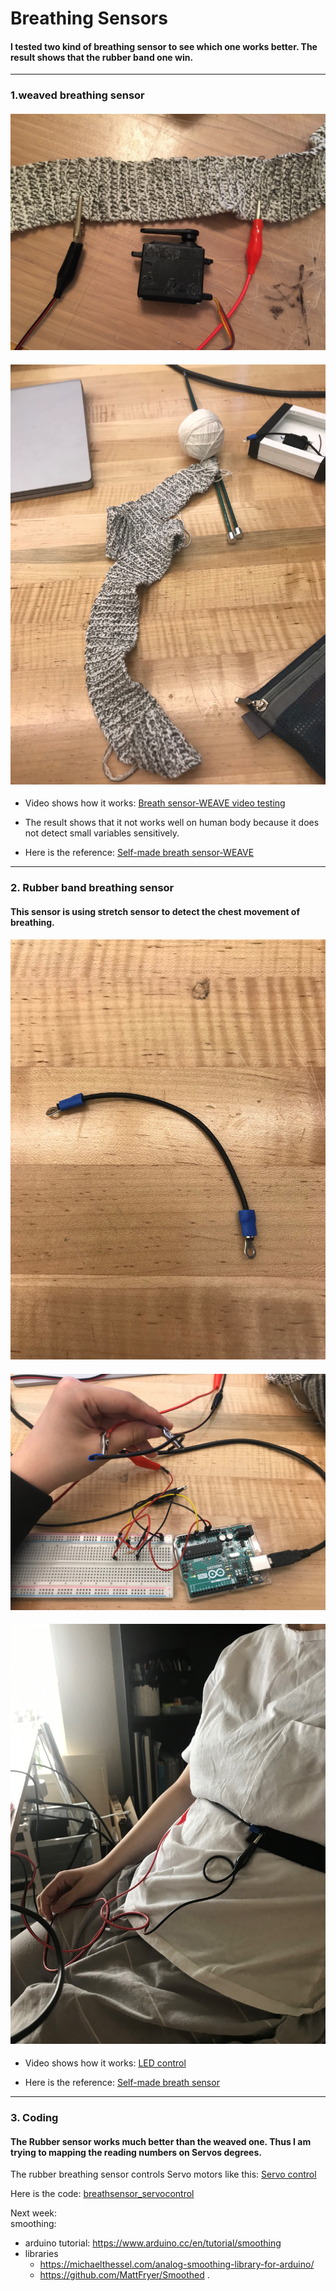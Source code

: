 # Breathing Sensors

#### I tested two kind of breathing sensor to see which one works better. The result shows that the rubber band one win.

---------------------------------------------------------------------------------------------------------------------------------
### 1.weaved breathing sensor 

#### ![](https://github.com/danqian/mechatronic-2019/blob/master/Final%20Project/media/weaved%20yarn%20sensor/weaved%20sensor.JPG)
#### ![Weaving](https://github.com/danqian/mechatronic-2019/blob/master/Final%20Project/media/weaved%20yarn%20sensor/weaving%20with%20wool%20yarn%20and%20conductive%20yarn.jpg)

* Video shows how it works: [Breath sensor-WEAVE video testing](https://github.com/danqian/mechatronic-2019/blob/master/Final%20Project/media/weaved%20yarn%20sensor/weaved%20sensor%20testing.mp4)

* The result shows that it not works well on human body because it does not detect small variables sensitively.

* Here is the reference: [Self-made breath sensor-WEAVE](https://www.instructables.com/id/DIY-Breath-Sensor-with-Arduino-Conductive-Knitted-/)


---------------------------------------------------------------------------------------------------------------------------------
### 2. Rubber band breathing sensor
#### This sensor is using stretch sensor to detect the chest movement of breathing. 

#### ![](https://github.com/danqian/mechatronic-2019/blob/master/Final%20Project/media/rubber%20stretch%20sensor/4in%20strech%20sensor.jpg)
#### ![](https://github.com/danqian/mechatronic-2019/blob/master/Final%20Project/media/rubber%20stretch%20sensor/stetch%20sensor%20attached%20on%20circuit.jpg)
#### ![WEAR IT!](https://github.com/danqian/mechatronic-2019/blob/master/Final%20Project/media/rubber%20stretch%20sensor/wearable%20breath%20sensor.jpg)

* Video shows how it works:
[LED control](https://github.com/danqian/mechatronic-2019/blob/master/Final%20Project/media/code_servo%20control/breathing%20sensor%20LED%20control.MOV)

* Here is the reference: [Self-made breath sensor](https://www.instructables.com/id/Quick-and-dirty-Respiration-Sensor/)


---------------------------------------------------------------------------------------------------------------------------------
### 3. Coding
#### The Rubber sensor works much better than the weaved one. Thus I am trying to mapping the reading numbers on Servos degrees.
The rubber breathing sensor controls Servo motors like this: [Servo control](https://github.com/danqian/mechatronic-2019/blob/master/Final%20Project/media/code_servo%20control/breath%20sensor%20servo%20control.mp4)

Here is the code: [breathsensor_servocontrol](https://github.com/danqian/mechatronic-2019/blob/master/Final%20Project/code/breathsensor_servocontrol.ino)


Next week:  
smoothing:
  * arduino tutorial: https://www.arduino.cc/en/tutorial/smoothing
  * libraries
    * https://michaelthessel.com/analog-smoothing-library-for-arduino/
    * https://github.com/MattFryer/Smoothed
.
